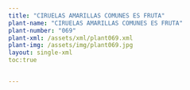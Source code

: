 ```yaml
---
title: "CIRUELAS AMARILLAS COMUNES ES FRUTA"
plant-name: "CIRUELAS AMARILLAS COMUNES ES FRUTA"
plant-number: "069"
plant-xml: /assets/xml/plant069.xml
plant-img: /assets/img/plant069.jpg
layout: single-xml
toc:true


---
```

